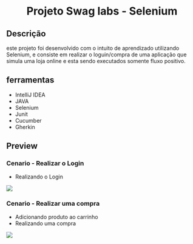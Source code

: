 <h1 align="center">
Projeto Swag labs - Selenium
</h1>


## Descrição
este projeto foi desenvolvido com o intuito de aprendizado utilizando  Selenium, e consiste em realizar o loguin/compra de uma aplicação que simula uma loja online
e esta sendo executados  somente fluxo positivo.

## ferramentas
<ul>
  <li>IntelliJ IDEA</li>
  <li>JAVA</li>
  <li>Selenium</li>
  <li>Junit</li>
  <li>Cucumber</li>
  <li>Gherkin</li>
  
</ul>

## Preview
  ### Cenario - Realizar o Login
  <ul>
  <li>Realizando o Login</li>
  </ul>
<img src="https://user-images.githubusercontent.com/99279134/189841344-93ea47cb-b373-400b-994e-8c9e4b5481ab.gif" >

  ### Cenario - Realizar uma compra
  <ul>
  <li>Adicionando produto ao carrinho</li>
  <li>Realizando uma compra</li>
  </ul>

<img src="https://user-images.githubusercontent.com/99279134/189841565-3b82b3b8-c98a-4432-8174-2daf117d69d3.gif" >


